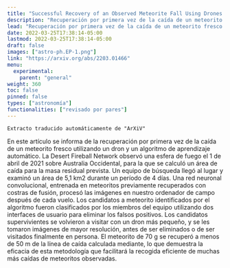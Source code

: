 ```yaml
---
title: "Successful Recovery of an Observed Meteorite Fall Using Drones and Machine Learning"
description: "Recuperación por primera vez de la caída de un meteorito fresco utilizando un dron y un algoritmo de aprendizaje automático"
lead: "Recuperación por primera vez de la caída de un meteorito fresco utilizando un dron y un algoritmo de aprendizaje automático"
date: 2022-03-25T17:38:14-05:00
lastmod: 2022-03-25T17:38:14-05:00
draft: false
images: ["astro-ph.EP-1.png"]
link: "https://arxiv.org/abs/2203.01466"
menu:
  experimental:
    parent: "general"
weight: 360
toc: false
pinned: false
types: ["astronomía"]
functionalities: ["revisado por pares"]
---
```


```text
Extracto traducido automáticamente de "ArXiV"
```

En este artículo se informa de la recuperación por primera vez de la caída de un meteorito fresco utilizando un dron y un algoritmo de aprendizaje automático. La Desert Fireball Network observó una esfera de fuego el 1 de abril de 2021 sobre Australia Occidental, para la que se calculó un área de caída para la masa residual prevista. Un equipo de búsqueda llegó al lugar y examinó un área de 5,1 km2 durante un período de 4 días. Una red neuronal convolucional, entrenada en meteoritos previamente recuperados con costras de fusión, procesó las imágenes en nuestro ordenador de campo después de cada vuelo. Los candidatos a meteorito identificados por el algoritmo fueron clasificados por los miembros del equipo utilizando dos interfaces de usuario para eliminar los falsos positivos. Los candidatos supervivientes se volvieron a visitar con un dron más pequeño, y se les tomaron imágenes de mayor resolución, antes de ser eliminados o de ser visitados finalmente en persona. El meteorito de 70 g se recuperó a menos de 50 m de la línea de caída calculada mediante, lo que demuestra la eficacia de esta metodología que facilitará la recogida eficiente de muchas más caídas de meteoritos observadas.